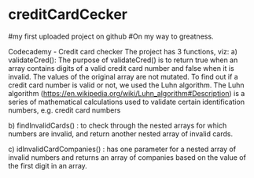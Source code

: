 # creditCardCecker
#my first uploaded project on github
#On my way to greatness.

Codecademy - Credit card checker
The project has 3 functions, viz:
a) validateCred(): The purpose of validateCred() is to return true when an array contains
digits of a valid credit card number and false when it is invalid. The values of the
original array are not mutated.
To find out if a credit card number is valid or not, we used the Luhn algorithm.
The Luhn algorithm (https://en.wikipedia.org/wiki/Luhn_algorithm#Description)
is a series of mathematical calculations used 
to validate certain identification numbers, e.g. credit card numbers

b) findInvalidCards() : to check through the nested arrays 
for which numbers are invalid, and return another nested array of invalid cards. 

c) idInvalidCardCompanies() : has one parameter for a nested array of invalid numbers
and returns an array of companies based on the value of the first digit in an array. 
